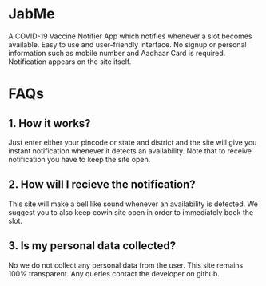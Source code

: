 # JabMe
A COVID-19 Vaccine Notifier App which notifies whenever a slot becomes available. Easy to use and user-friendly interface. No signup or personal information such as mobile number and Aadhaar Card is required. Notification appears on the site itself.


# FAQs
## 1. How it works?
Just enter either your pincode or state and district and the site will give you instant notification whenever it detects an availability. Note that to receive notification you have to keep the site open.

## 2. How will I recieve the notification?
This site will make a bell like sound whenever an availability is detected. We suggest you to also keep cowin site open in order to immediately book the slot.

## 3. Is my personal data collected?
No we do not collect any personal data from the user. This site remains 100% transparent. Any queries contact the developer on github.